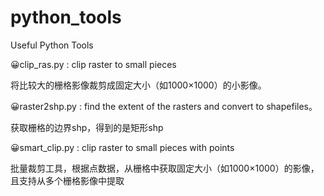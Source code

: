 # python_tools
Useful Python Tools

😀clip_ras.py : clip raster to small pieces 

将比较大的栅格影像裁剪成固定大小（如1000×1000）的小影像。

😀raster2shp.py : find the extent of the rasters and convert to shapefiles。

获取栅格的边界shp，得到的是矩形shp

😀smart_clip.py : clip raster to small pieces with points

批量裁剪工具，根据点数据，从栅格中获取固定大小（如1000×1000）的影像，且支持从多个栅格影像中提取

